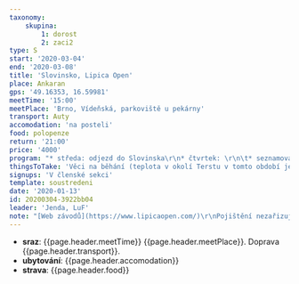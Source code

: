 ```yaml
---
taxonomy:
    skupina:
        1: dorost
        2: zaci2
type: S
start: '2020-03-04'
end: '2020-03-08'
title: 'Slovinsko, Lipica Open'
place: Ankaran
gps: '49.16353, 16.59981'
meetTime: '15:00'
meetPlace: 'Brno, Vídeňská, parkoviště u pekárny'
transport: Auty
accomodation: 'na posteli'
food: polopenze
return: '21:00'
price: '4000'
program: "* středa: odjezd do Slovinska\r\n* čtvrtek: \r\n\t* seznamovací trénink (Vilenica)\r\n\t* COB (Vilenica)\r\n* pátek: \r\n * sprint (Izola)\r\n * věšák-sběrák (Pliskovica)\r\n* sobota a neděle - účast na závodech Lipica Open"
thingsToTake: 'Věci na běhání (teplota v okolí Terstu v tomto období je okolo 15 až 20°C přes den, v noci méně a loni bylo chladněji), plavky (na ubyování je bazén se slanou vodou).'
signups: 'V členské sekci'
template: soustredeni
date: '2020-01-13'
id: 20200304-3922bb04
leader: 'Jenda, LuF'
note: "[Web závodů](https://www.lipicaopen.com/)\r\nPojištění nezařizujeme, do Itálie nepojedeme."
---
```

* **sraz**: {{page.header.meetTime}} {{page.header.meetPlace}}. Doprava {{page.header.transport}}.
* **ubytování**: {{page.header.accomodation}}
* **strava**: {{page.header.food}}
